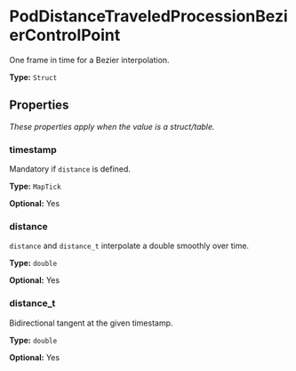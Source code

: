 # PodDistanceTraveledProcessionBezierControlPoint

One frame in time for a Bezier interpolation.

**Type:** `Struct`

## Properties

*These properties apply when the value is a struct/table.*

### timestamp

Mandatory if `distance` is defined.

**Type:** `MapTick`

**Optional:** Yes

### distance

`distance` and `distance_t` interpolate a double smoothly over time.

**Type:** `double`

**Optional:** Yes

### distance_t

Bidirectional tangent at the given timestamp.

**Type:** `double`

**Optional:** Yes

